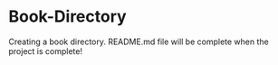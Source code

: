 # Book-Directory
Creating a book directory. 
README.md file will be complete when the project is complete!